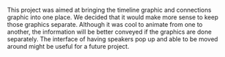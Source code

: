 This project was aimed at bringing the timeline graphic and connections graphic into one place.
We decided that it would make more sense to keep those graphics separate. Although it was cool to animate from one to another, the information will be better conveyed if the graphics are done separately.
The interface of having speakers pop up and able to be moved around might be useful for a future project.
